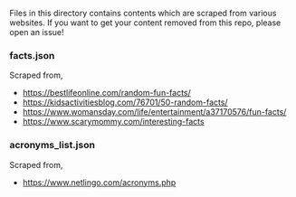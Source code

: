 Files in this directory contains contents which are scraped from various websites. If you want to get your content removed from this repo, please open an issue!

### facts.json
Scraped from,
- https://bestlifeonline.com/random-fun-facts/
- https://kidsactivitiesblog.com/76701/50-random-facts/
- https://www.womansday.com/life/entertainment/a37170576/fun-facts/
- https://www.scarymommy.com/interesting-facts

### acronyms_list.json
Scraped from,
- https://www.netlingo.com/acronyms.php